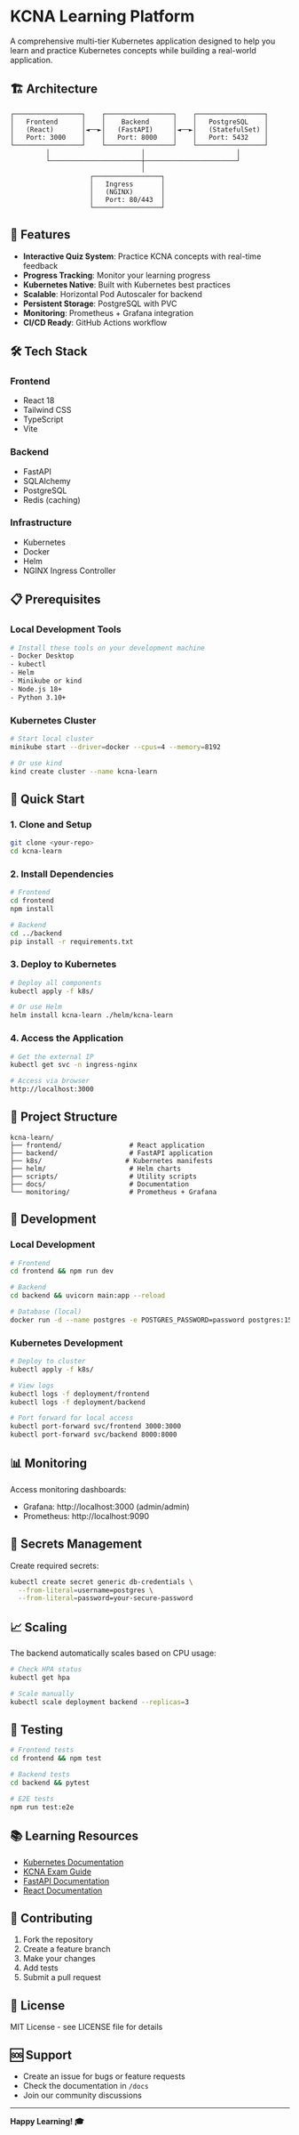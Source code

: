 # KCNA Learning Platform

A comprehensive multi-tier Kubernetes application designed to help you learn and practice Kubernetes concepts while building a real-world application.

## 🏗️ Architecture

```
┌─────────────────┐    ┌─────────────────┐    ┌─────────────────┐
│   Frontend      │    │    Backend      │    │   PostgreSQL    │
│   (React)       │◄──►│   (FastAPI)     │◄──►│   (StatefulSet) │
│   Port: 3000    │    │   Port: 8000    │    │   Port: 5432    │
└─────────────────┘    └─────────────────┘    └─────────────────┘
         │                       │                       │
         └───────────────────────┼───────────────────────┘
                                 │
                    ┌─────────────────┐
                    │   Ingress       │
                    │   (NGINX)       │
                    │   Port: 80/443  │
                    └─────────────────┘
```

## 🚀 Features

- **Interactive Quiz System**: Practice KCNA concepts with real-time feedback
- **Progress Tracking**: Monitor your learning progress
- **Kubernetes Native**: Built with Kubernetes best practices
- **Scalable**: Horizontal Pod Autoscaler for backend
- **Persistent Storage**: PostgreSQL with PVC
- **Monitoring**: Prometheus + Grafana integration
- **CI/CD Ready**: GitHub Actions workflow

## 🛠️ Tech Stack

### Frontend
- React 18
- Tailwind CSS
- TypeScript
- Vite

### Backend
- FastAPI
- SQLAlchemy
- PostgreSQL
- Redis (caching)

### Infrastructure
- Kubernetes
- Docker
- Helm
- NGINX Ingress Controller

## 📋 Prerequisites

### Local Development Tools
```bash
# Install these tools on your development machine
- Docker Desktop
- kubectl
- Helm
- Minikube or kind
- Node.js 18+
- Python 3.10+
```

### Kubernetes Cluster
```bash
# Start local cluster
minikube start --driver=docker --cpus=4 --memory=8192

# Or use kind
kind create cluster --name kcna-learn
```

## 🚀 Quick Start

### 1. Clone and Setup
```bash
git clone <your-repo>
cd kcna-learn
```

### 2. Install Dependencies
```bash
# Frontend
cd frontend
npm install

# Backend
cd ../backend
pip install -r requirements.txt
```

### 3. Deploy to Kubernetes
```bash
# Deploy all components
kubectl apply -f k8s/

# Or use Helm
helm install kcna-learn ./helm/kcna-learn
```

### 4. Access the Application
```bash
# Get the external IP
kubectl get svc -n ingress-nginx

# Access via browser
http://localhost:3000
```

## 📁 Project Structure

```
kcna-learn/
├── frontend/                 # React application
├── backend/                  # FastAPI application
├── k8s/                     # Kubernetes manifests
├── helm/                     # Helm charts
├── scripts/                  # Utility scripts
├── docs/                     # Documentation
└── monitoring/               # Prometheus + Grafana
```

## 🔧 Development

### Local Development
```bash
# Frontend
cd frontend && npm run dev

# Backend
cd backend && uvicorn main:app --reload

# Database (local)
docker run -d --name postgres -e POSTGRES_PASSWORD=password postgres:15
```

### Kubernetes Development
```bash
# Deploy to cluster
kubectl apply -f k8s/

# View logs
kubectl logs -f deployment/frontend
kubectl logs -f deployment/backend

# Port forward for local access
kubectl port-forward svc/frontend 3000:3000
kubectl port-forward svc/backend 8000:8000
```

## 📊 Monitoring

Access monitoring dashboards:
- Grafana: http://localhost:3000 (admin/admin)
- Prometheus: http://localhost:9090

## 🔐 Secrets Management

Create required secrets:
```bash
kubectl create secret generic db-credentials \
  --from-literal=username=postgres \
  --from-literal=password=your-secure-password
```

## 📈 Scaling

The backend automatically scales based on CPU usage:
```bash
# Check HPA status
kubectl get hpa

# Scale manually
kubectl scale deployment backend --replicas=3
```

## 🧪 Testing

```bash
# Frontend tests
cd frontend && npm test

# Backend tests
cd backend && pytest

# E2E tests
npm run test:e2e
```

## 📚 Learning Resources

- [Kubernetes Documentation](https://kubernetes.io/docs/)
- [KCNA Exam Guide](https://www.cncf.io/certification/kcna/)
- [FastAPI Documentation](https://fastapi.tiangolo.com/)
- [React Documentation](https://react.dev/)

## 🤝 Contributing

1. Fork the repository
2. Create a feature branch
3. Make your changes
4. Add tests
5. Submit a pull request

## 📄 License

MIT License - see LICENSE file for details

## 🆘 Support

- Create an issue for bugs or feature requests
- Check the documentation in `/docs`
- Join our community discussions

---

**Happy Learning! 🎓** 